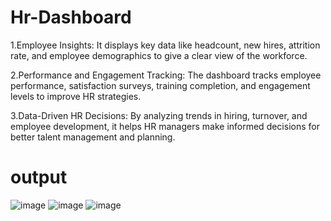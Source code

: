 # Hr-Dashboard
1.Employee Insights:
It displays key data like headcount, new hires, attrition rate, and employee demographics to give a clear view of the workforce.

2.Performance and Engagement Tracking:
The dashboard tracks employee performance, satisfaction surveys, training completion, and engagement levels to improve HR strategies.

3.Data-Driven HR Decisions:
By analyzing trends in hiring, turnover, and employee development, it helps HR managers make informed decisions for better talent management and planning.

# output
![image](https://github.com/user-attachments/assets/d4a756b2-e5ee-4cf9-80af-10a1d26494a2)
![image](https://github.com/user-attachments/assets/87942abb-1150-46e5-b1d2-7b95003b8568)
![image](https://github.com/user-attachments/assets/aae6eacc-8dce-4e3a-84eb-e76ad6fc28aa)
